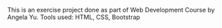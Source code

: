 This is an exercise project done as part of Web Development Course by Angela Yu.
Tools used: HTML, CSS, Bootstrap
